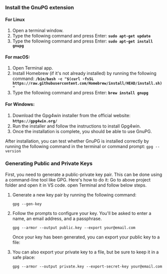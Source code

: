 ### Install the GnuPG extension
#### For Linux
1. Open a terminal window.
2. Type the following command and press Enter:  **`sudo apt-get update`**
4. Type the following command and press Enter: **`sudo apt-get install gnupg`**

#### For macOS:
1. Open Terminal app.
2. Install Homebrew (if it's not already installed) by running the following command: **`/bin/bash -c "$(curl -fsSL https://raw.githubusercontent.com/Homebrew/install/HEAD/install.sh)"`**
3. Type the following command and press Enter: **`brew install gnupg`**

#### For Windows:

1. Download the Gpg4win installer from the official website: **`https://gpg4win.org/`**
2. Run the installer and follow the instructions to install Gpg4win.
3. Once the installation is complete, you should be able to use GnuPG.

After installation, you can test whether GnuPG is installed correctly by running the following command in the terminal or command prompt:
`gpg --version`

### Generating Public and Private Keys
First, you need to generate a public-private key pair. This can be done using a command-line tool like GPG. Here's how to do it:
Go to above project folder and open it in VS code. open Terminal and follow below steps.

1. Generate a new key pair by running the following command: 

	`gpg --gen-key`
	
2. Follow the prompts to configure your key. You'll be asked to enter a name, an email address, and a passphrase.

	`gpg --armor --output public.key --export your@email.com`
	
	Once your key has been generated, you can export your public key to a file:
1. You can also export your private key to a file, but be sure to keep it in a safe place:
	
	`gpg --armor --output private.key --export-secret-key your@email.com`
